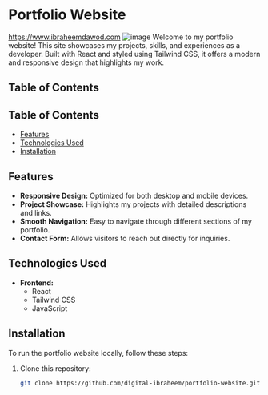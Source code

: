 # Portfolio Website
https://www.ibraheemdawod.com
![image](https://github.com/user-attachments/assets/87b4392a-b09f-42d5-99db-82b5d7760ff7)
Welcome to my portfolio website! This site showcases my projects, skills, and experiences as a developer. Built with React and styled using Tailwind CSS, it offers a modern and responsive design that highlights my work.

## Table of Contents

## Table of Contents

- [Features](#features)
- [Technologies Used](#technologies-used)
- [Installation](#installation)


## Features

- **Responsive Design:** Optimized for both desktop and mobile devices.
- **Project Showcase:** Highlights my projects with detailed descriptions and links.
- **Smooth Navigation:** Easy to navigate through different sections of my portfolio.
- **Contact Form:** Allows visitors to reach out directly for inquiries.

## Technologies Used

- **Frontend:**
  - React
  - Tailwind CSS
  - JavaScript

## Installation

To run the portfolio website locally, follow these steps:

1. Clone this repository:
   ```bash
   git clone https://github.com/digital-ibraheem/portfolio-website.git
